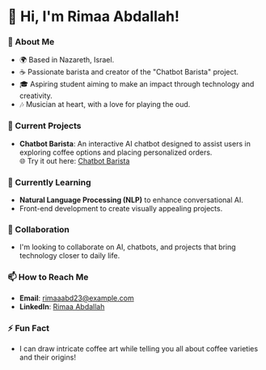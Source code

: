 # 👋 Hi, I'm Rimaa Abdallah!

### 🌟 About Me
- 🌍 Based in Nazareth, Israel.
- ☕ Passionate barista and creator of the "Chatbot Barista" project.
- 🎓 Aspiring student aiming to make an impact through technology and creativity.
- 🎶 Musician at heart, with a love for playing the oud.

### 🔧 Current Projects
- **Chatbot Barista**: An interactive AI chatbot designed to assist users in exploring coffee options and placing personalized orders.  
  🌐 Try it out here: [Chatbot Barista](https://cup-conversations.netlify.app)

### 🌱 Currently Learning
- **Natural Language Processing (NLP)** to enhance conversational AI.
- Front-end development to create visually appealing projects.

### 🤝 Collaboration
- I'm looking to collaborate on AI, chatbots, and projects that bring technology closer to daily life.

### 📫 How to Reach Me
- **Email**: rimaaabd23@example.com  
- **LinkedIn**: [Rimaa Abdallah](https://linkedin.com/in/rimaaabd23)

### ⚡ Fun Fact
- I can draw intricate coffee art while telling you all about coffee varieties and their origins!

